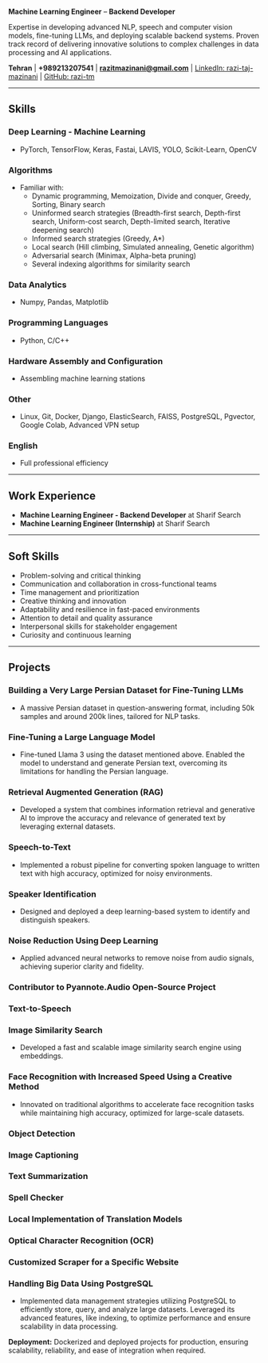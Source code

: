 **Machine Learning Engineer** – **Backend Developer**  

Expertise in developing advanced NLP, speech and computer vision models, fine-tuning LLMs, and deploying scalable backend systems. Proven track record of delivering innovative solutions to complex challenges in data processing and AI applications.  

**Tehran** | **+989213207541** | **razitmazinani@gmail.com** | [LinkedIn: razi-taj-mazinani](https://linkedin.com/in/razi-taj-mazinani) | [GitHub: razi-tm](https://github.com/razi-tm)  

---

## **Skills**  

### **Deep Learning - Machine Learning**  
- PyTorch, TensorFlow, Keras, Fastai, LAVIS, YOLO, Scikit-Learn, OpenCV  

### **Algorithms**  
- Familiar with:  
  - Dynamic programming, Memoization, Divide and conquer, Greedy, Sorting, Binary search  
  - Uninformed search strategies (Breadth-first search, Depth-first search, Uniform-cost search, Depth-limited search, Iterative deepening search)  
  - Informed search strategies (Greedy, A*)  
  - Local search (Hill climbing, Simulated annealing, Genetic algorithm)  
  - Adversarial search (Minimax, Alpha-beta pruning)  
  - Several indexing algorithms for similarity search  

### **Data Analytics**  
- Numpy, Pandas, Matplotlib  

### **Programming Languages**  
- Python, C/C++  

### **Hardware Assembly and Configuration**  
- Assembling machine learning stations  

### **Other**  
- Linux, Git, Docker, Django, ElasticSearch, FAISS, PostgreSQL, Pgvector, Google Colab, Advanced VPN setup  

### **English**  
- Full professional efficiency  

---

## **Work Experience**  
- **Machine Learning Engineer - Backend Developer** at Sharif Search  
- **Machine Learning Engineer (Internship)** at Sharif Search  

---

## **Soft Skills**  
- Problem-solving and critical thinking  
- Communication and collaboration in cross-functional teams  
- Time management and prioritization  
- Creative thinking and innovation  
- Adaptability and resilience in fast-paced environments  
- Attention to detail and quality assurance  
- Interpersonal skills for stakeholder engagement  
- Curiosity and continuous learning  

---

## **Projects**  

### **Building a Very Large Persian Dataset for Fine-Tuning LLMs**  
- A massive Persian dataset in question-answering format, including 50k samples and around 200k lines, tailored for NLP tasks.  

### **Fine-Tuning a Large Language Model**  
- Fine-tuned Llama 3 using the dataset mentioned above. Enabled the model to understand and generate Persian text, overcoming its limitations for handling the Persian language.  

### **Retrieval Augmented Generation (RAG)**  
- Developed a system that combines information retrieval and generative AI to improve the accuracy and relevance of generated text by leveraging external datasets.  

### **Speech-to-Text**  
- Implemented a robust pipeline for converting spoken language to written text with high accuracy, optimized for noisy environments.  

### **Speaker Identification**  
- Designed and deployed a deep learning-based system to identify and distinguish speakers.  

### **Noise Reduction Using Deep Learning**  
- Applied advanced neural networks to remove noise from audio signals, achieving superior clarity and fidelity.  

### **Contributor to Pyannote.Audio Open-Source Project**  

### **Text-to-Speech**  

### **Image Similarity Search**  
- Developed a fast and scalable image similarity search engine using embeddings.  

### **Face Recognition with Increased Speed Using a Creative Method**  
- Innovated on traditional algorithms to accelerate face recognition tasks while maintaining high accuracy, optimized for large-scale datasets.  

### **Object Detection**  

### **Image Captioning**  

### **Text Summarization**  

### **Spell Checker**  

### **Local Implementation of Translation Models**  

### **Optical Character Recognition (OCR)**  

### **Customized Scraper for a Specific Website**  

### **Handling Big Data Using PostgreSQL**  
- Implemented data management strategies utilizing PostgreSQL to efficiently store, query, and analyze large datasets. Leveraged its advanced features, like indexing, to optimize performance and ensure scalability in data processing.  

**Deployment:** Dockerized and deployed projects for production, ensuring scalability, reliability, and ease of integration when required.  
